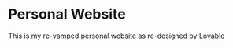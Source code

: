 # Personal Website
This is my re-vamped personal website as re-designed by [Lovable](https://lovable.dev/)
